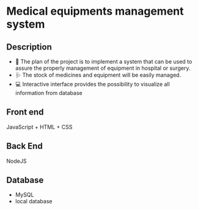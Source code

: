 # Medical equipments management system


## Description
- 🏥 The plan of the project is to implement a system that can be used to assure the properly management of equipment in hospital or surgery.
- 🩺 The stock of medicines and equipment will be easily managed.
- 💻 Interactive interface provides the possibility to visualize all information from database

## Front end
JavaScript + HTML + CSS

## Back End
NodeJS

## Database
- MySQL
- local database
